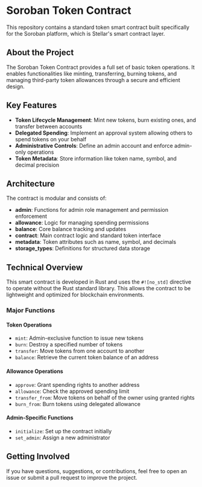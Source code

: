 # Soroban Token Contract

This repository contains a standard token smart contract built specifically for the Soroban platform, which is Stellar's smart contract layer.

## About the Project

The Soroban Token Contract provides a full set of basic token operations. It enables functionalities like minting, transferring, burning tokens, and managing third-party token allowances through a secure and efficient design.

## Key Features

- **Token Lifecycle Management**: Mint new tokens, burn existing ones, and transfer between accounts
- **Delegated Spending**: Implement an approval system allowing others to spend tokens on your behalf
- **Administrative Controls**: Define an admin account and enforce admin-only operations
- **Token Metadata**: Store information like token name, symbol, and decimal precision

## Architecture

The contract is modular and consists of:

- **admin**: Functions for admin role management and permission enforcement
- **allowance**: Logic for managing spending permissions
- **balance**: Core balance tracking and updates
- **contract**: Main contract logic and standard token interface
- **metadata**: Token attributes such as name, symbol, and decimals
- **storage_types**: Definitions for structured data storage

## Technical Overview

This smart contract is developed in Rust and uses the `#![no_std]` directive to operate without the Rust standard library. This allows the contract to be lightweight and optimized for blockchain environments.

### Major Functions

#### Token Operations
- `mint`: Admin-exclusive function to issue new tokens
- `burn`: Destroy a specified number of tokens
- `transfer`: Move tokens from one account to another
- `balance`: Retrieve the current token balance of an address

#### Allowance Operations
- `approve`: Grant spending rights to another address
- `allowance`: Check the approved spending limit
- `transfer_from`: Move tokens on behalf of the owner using granted rights
- `burn_from`: Burn tokens using delegated allowance

#### Admin-Specific Functions
- `initialize`: Set up the contract initially
- `set_admin`: Assign a new administrator

## Getting Involved

If you have questions, suggestions, or contributions, feel free to open an issue or submit a pull request to improve the project.
